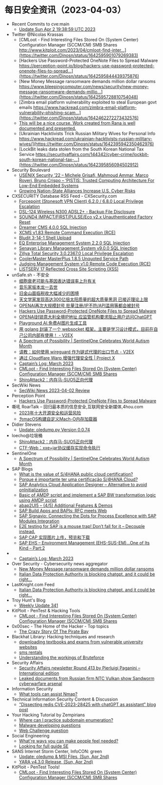 # 每日安全资讯（2023-04-03）

- Recent Commits to cve:main
  - [Update Sun Apr  2 19:38:59 UTC 2023](https://github.com/trickest/cve/commit/abddf5404fc694ee781d263f97a271dd0458d28c)
- Twitter @Nicolas Krassas
  - [CMLoot - Find Interesting Files Stored On (System Center) Configuration Manager (SCCM/CM) SMB Shares http://www.kitploit.com/2023/04/cmloot-find-inter...](https://twitter.com/Dinosn/status/1642595901079269383)
  - [Hackers Use Password-Protected OneNote Files to Spread Malware https://perception-point.io/blog/hackers-use-password-protected-onenote-files-to-spread...](https://twitter.com/Dinosn/status/1642595844439375876)
  - [New Money Message ransomware demands million dollar ransoms https://www.bleepingcomputer.com/news/security/new-money-message-ransomware-demands-millio...](https://twitter.com/Dinosn/status/1642595728810754048)
  - [Zimbra email platform vulnerability exploited to steal European govt emails https://www.hackread.com/zimbra-email-platform-vulnerability-phishing-scam...](https://twitter.com/Dinosn/status/1642462272273432576)
  - [This will be a nice course. Work created from Rana is well documented and presented.](https://twitter.com/Dinosn/status/1642414919244029952)
  - [Ukrainian Hacktivists Trick Russian Military Wives for Personal Info https://www.hackread.com/ukrainian-hacktivists-russian-military-wives/](https://twitter.com/Dinosn/status/1642395942350462976)
  - [LockBit leaks data stolen from the South Korean National Tax Service https://securityaffairs.com/144342/cyber-crime/lockbit-south-korean-national-tax-...](https://twitter.com/Dinosn/status/1642395856094502912)
- Security Boulevard
  - [USENIX Security ’22 – Michele Grisafi, Mahmoud Ammar, Marco Roveri, Bruno Crispo – ‘PISTIS: Trusted Computing Architecture For Low-End Embedded Systems](https://securityboulevard.com/2023/04/usenix-security-22-michele-grisafi-mahmoud-ammar-marco-roveri-bruno-crispo-pistis-trusted-computing-architecture-for-low-end-embedded-systems/)
  - [Growing Nation-State Alliances Increase U.S. Cyber Risks](https://securityboulevard.com/2023/04/growing-nation-state-alliances-increase-u-s-cyber-risks/)
- CXSECURITY Database RSS Feed - CXSecurity.com
  - [Forcepoint (Stonesoft VPN Client) 6.2.0 / 6.8.0 Local Privilege Escalation](https://cxsecurity.com/issue/WLB-2023040012)
  - [DSL-124 Wireless N300 ADSL2+ - Backup File Disclosure](https://cxsecurity.com/issue/WLB-2023040011)
  - [SOUND4 IMPACT/FIRST/PULSE/Eco v2.x Unauthenticated Factory Reset](https://cxsecurity.com/issue/WLB-2023040010)
  - [Dreamer CMS 4.0.0 SQL Injection](https://cxsecurity.com/issue/WLB-2023040009)
  - [XCMS v1.83 Remote Command Execution (RCE)](https://cxsecurity.com/issue/WLB-2023040008)
  - [Bludit 3-14-1 Shell Upload](https://cxsecurity.com/issue/WLB-2023040007)
  - [EQ Enterprise Management System 2.2.0 SQL Injection](https://cxsecurity.com/issue/WLB-2023040006)
  - [Senayan Library Management System v9.0.0 SQL Injection](https://cxsecurity.com/issue/WLB-2023040005)
  - [Zillya Total Security 3.0.2367.0  Local Privilege Escalation](https://cxsecurity.com/issue/WLB-2023040004)
  - [CoolerMaster MasterPlus 1.8.5 Unquoted Service Path](https://cxsecurity.com/issue/WLB-2023040003)
  - [Judging Management System v1.0 Remote Code Execution (RCE)](https://cxsecurity.com/issue/WLB-2023040002)
  - [LISTSERV 17 Reflected Cross Site Scripting (XSS)](https://cxsecurity.com/issue/WLB-2023040001)
- unSafe.sh - 不安全
  - [细胞衰老可能与基因表达错误率上升有关](https://buaq.net/go-156596.html)
  - [音乐家坂本龙一去世](https://buaq.net/go-156597.html)
  - [旧金山面临税收大幅减少的困境](https://buaq.net/go-156598.html)
  - [天文学家发现高达300亿倍太阳质量的超大质量黑洞 已接近理论上限](https://buaq.net/go-156589.html)
  - [OPENAI再次大规模封号 批量注册/IP不符/API滥用等都会被封号](https://buaq.net/go-156590.html)
  - [Hackers Use Password-Protected OneNote Files to Spread Malware](https://buaq.net/go-156587.html)
  - [OPENAI封锁意大利全境IP地址 应监管机构要求阻止用户访问ChatGPT](https://buaq.net/go-156591.html)
  - [Playground AI.免费AI图片生成工具](https://buaq.net/go-156581.html)
  - [用 golang 封装了一个 websocket 框架，主要是学习设计模式，目前在自己公司内部有使用！ - V2EX](https://buaq.net/go-156577.html)
  - [A Spectrum of Possibility | SentinelOne Celebrates World Autism Month](https://buaq.net/go-156579.html)
  - [请教：如何使用 wireguard 作为链式代理的出口节点 - V2EX](https://buaq.net/go-156576.html)
  - [通过 Cloudflare Warp 增强代理安全性 | Project X](https://buaq.net/go-156575.html)
  - [Captain’s Log: March 2023](https://buaq.net/go-156588.html)
  - [CMLoot - Find Interesting Files Stored On (System Center) Configuration Manager (SCCM/CM) SMB Shares](https://buaq.net/go-156580.html)
  - [ShiroAttack2：内存马-SUO5正向代理](https://buaq.net/go-156567.html)
- SecWiki News
  - [SecWiki News 2023-04-02 Review](http://www.sec-wiki.com/?2023-04-02)
- Perception Point
  - [Hackers Use Password-Protected OneNote Files to Spread Malware](https://perception-point.io/blog/hackers-use-password-protected-onenote-files-to-spread-malware/)
- 嘶吼 RoarTalk – 回归最本质的信息安全,互联网安全新媒体,4hou.com
  - [2023年十大开源安全和运营风险](https://www.4hou.com/posts/GKP0)
  - [为macOS构建自定义Mach-O内存加载器](https://www.4hou.com/posts/034v)
- Didier Stevens
  - [Update: oledump.py Version 0.0.74](https://blog.didierstevens.com/2023/04/02/update-oledump-py-version-0-0-74/)
- loecho@垃圾桶
  - [ShiroAttack2：内存马-SUO5正向代理](https://1oecho.github.io/DdEJO_rCu/)
  - [CTF-Web：xxe+jar协议缓存实现命令执行](https://1oecho.github.io/mCQ5Tu20m/)
- SentinelOne
  - [A Spectrum of Possibility | SentinelOne Celebrates World Autism Month](https://www.sentinelone.com/blog/a-spectrum-of-possibility-sentinelone-celebrates-world-autism-month/)
- SAP Blogs
  - [What is the value of S/4HANA public cloud certification?](https://blogs.sap.com/2023/04/02/what-is-the-value-of-s-4hana-public-cloud-certification/)
  - [Porque é importante ter uma certificação S/4HANA Cloud?](https://blogs.sap.com/2023/04/02/porque-e-importante-ter-uma-certificacao-s-4hana-cloud/)
  - [SAP Analytics Cloud Application Designer – Alternative to avoid onInitialization](https://blogs.sap.com/2023/04/02/sap-analytics-cloud-application-designer-alternative-to-avoid-oninitialization/)
  - [Basic of AMDP script and implement a SAP BW transformation logic using AMDP script](https://blogs.sap.com/2023/04/02/basic-of-amdp-script-and-implement-a-sap-bw-transformation-logic-using-amdp-script/)
  - [abap2UI5 – (4/5) Additional Features & Demos](https://blogs.sap.com/2023/04/02/abap2ui5-4-5-additional-features-demos/)
  - [SAP Build Apps and BAPIs: RFC meets Web](https://blogs.sap.com/2023/04/02/sap-build-apps-and-bapis-rfc-meets-web/)
  - [SAP Signavio: Connecting the Dots for Process Excellence with SAP Modules Integration](https://blogs.sap.com/2023/04/02/sap-signavio-connecting-the-dots-for-process-excellence-with-sap-modules-integration/)
  - [E2E testing for SAP is a mouse trap! Don’t fall for it – Decouple instead.](https://blogs.sap.com/2023/04/02/e2e-testing-for-sap-is-a-mouse-trap-dont-fall-for-it-decouple-instead./)
  - [SAP CAP 实现图片上传，预览和下载](https://blogs.sap.com/2023/04/02/sap-cap-%e5%ae%9e%e7%8e%b0%e5%9b%be%e7%89%87%e4%b8%8a%e4%bc%a0%ef%bc%8c%e9%a2%84%e8%a7%88%e5%92%8c%e4%b8%8b%e8%bd%bd/)
  - [SAP EHS – Environment Management (EHS-SUS-EM)…One of Its Kind – Part:2](https://blogs.sap.com/2023/04/02/sap-ehs-environment-management-ehs-sus-emone-of-its-kind-part2/)
- 
  - [Captain’s Log: March 2023](https://cornerpirate.com/2023/04/02/captains-log-march-2023/)
- Over Security - Cybersecurity news aggregator
  - [New Money Message ransomware demands million dollar ransoms](https://www.bleepingcomputer.com/news/security/new-money-message-ransomware-demands-million-dollar-ransoms/)
  - [Italian Data Protection Authority is blocking chatgpt. and it could be right…](https://mgpf.it/2023/04/02/italian-data-protection-authority-is-blocking-chatgpt-and-it-could-be-right.html)
- LastKnight.com Feed
  - [Italian Data Protection Authority is blocking chatgpt. and it could be right…](https://mgpf.it/2023/04/02/italian-data-protection-authority-is-blocking-chatgpt-and-it-could-be-right.html)
- Troy Hunt's Blog
  - [Weekly Update 341](https://www.troyhunt.com/weekly-update-341/)
- KitPloit - PenTest & Hacking Tools
  - [CMLoot - Find Interesting Files Stored On (System Center) Configuration Manager (SCCM/CM) SMB Shares](http://www.kitploit.com/2023/04/cmloot-find-interesting-files-stored-on.html)
- 0x00sec - The Home of the Hacker - Top topics
  - [The Crazy Story Of The Pirate Bay](https://0x00sec.org/t/the-crazy-story-of-the-pirate-bay/34281)
- Blackhat Library: Hacking techniques and research
  - [downloading textbooks and exams from vulnerable university websites](https://www.reddit.com/r/blackhat/comments/129sgq1/downloading_textbooks_and_exams_from_vulnerable/)
  - [sms rentals](https://www.reddit.com/r/blackhat/comments/129prqf/sms_rentals/)
  - [Understanding the workings of Bruteforce](https://www.reddit.com/r/blackhat/comments/129cju3/understanding_the_workings_of_bruteforce/)
- Security Affairs
  - [Security Affairs newsletter Round 413 by Pierluigi Paganini – International edition](https://securityaffairs.com/144366/breaking-news/security-affairs-newsletter-round-413-by-pierluigi-paganini.html)
  - [Leaked documents from Russian firm NTC Vulkan show Sandworm cyberwarfare arsenal](https://securityaffairs.com/144340/apt/ntc-vulkan-sandworm-cyberwarfare-arsenal.html)
- Information Security
  - [What tools can assist Nmap?](https://www.reddit.com/r/Information_Security/comments/12a1766/what_tools_can_assist_nmap/)
- Technical Information Security Content & Discussion
  - ["Dissecting redis CVE-2023-28425 with chatGPT as assistant" blog post](https://www.reddit.com/r/netsec/comments/129w8qq/dissecting_redis_cve202328425_with_chatgpt_as/)
- Your Hacking Tutorial by Zempirians
  - [Where can I practice subdomain enumeration?](https://www.reddit.com/r/HowToHack/comments/12a0a4e/where_can_i_practice_subdomain_enumeration/)
  - [Malware developing questions](https://www.reddit.com/r/HowToHack/comments/129cyvw/malware_developing_questions/)
  - [Web Challenge question](https://www.reddit.com/r/HowToHack/comments/1298r2z/web_challenge_question/)
- Social Engineering
  - [What're ways you can make people feel needed?](https://www.reddit.com/r/SocialEngineering/comments/129sc6v/whatre_ways_you_can_make_people_feel_needed/)
  - [Looking for full guide SE](https://www.reddit.com/r/SocialEngineering/comments/1296fgg/looking_for_full_guide_se/)
- SANS Internet Storm Center, InfoCON: green
  - [Update: oledump &#x26; MSI Files, (Sun, Apr 2nd)](https://isc.sans.edu/diary/rss/29700)
  - [YARA v4.3.0 Release, (Sun, Apr 2nd)](https://isc.sans.edu/diary/rss/29702)
- KitPloit - PenTest Tools!
  - [CMLoot - Find Interesting Files Stored On (System Center) Configuration Manager (SCCM/CM) SMB Shares](http://www.kitploit.com/2023/04/cmloot-find-interesting-files-stored-on.html)
